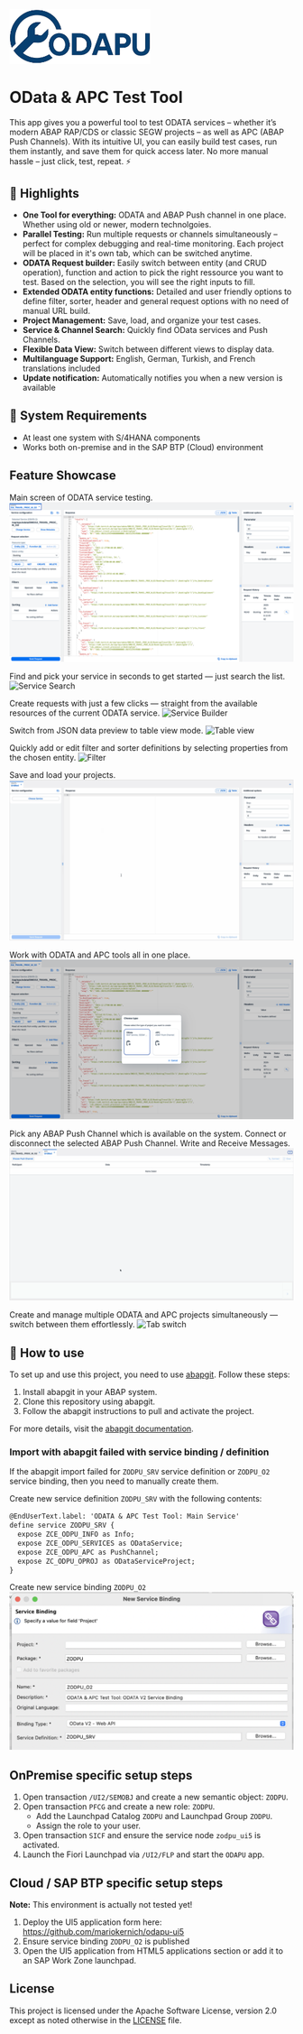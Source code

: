 <img src="./images/odapu-logo.png" alt="Logo" width="250"/>

# OData & APC Test Tool

This app gives you a powerful tool to test ODATA services – whether it’s modern ABAP RAP/CDS or classic SEGW projects – as well as APC (ABAP Push Channels).
With its intuitive UI, you can easily build test cases, run them instantly, and save them for quick access later.
No more manual hassle – just click, test, repeat. ⚡

## 🚀 Highlights

- **One Tool for everything:** ODATA and ABAP Push channel in one place. Whether using old or newer, modern technolgoies. 
- **Parallel Testing:** Run multiple requests or channels simultaneously – perfect for complex debugging and real-time monitoring. Each project will be placed in it's own tab, which can be switched anytime. 
- **ODATA Request builder:** Easily switch between entity (and CRUD operation), function and action to pick the right ressource you want to test. Based on the selection, you will see the right inputs to fill. 
- **Extended ODATA entity functions:** Detailed and user friendly options to define filter, sorter, header and general request options with no need of manual URL build. 
- **Project Management:** Save, load, and organize your test cases.
- **Service & Channel Search:** Quickly find OData services and Push Channels.
- **Flexible Data View:** Switch between different views to display data.
- **Multilanguage Support:** English, German, Turkish, and French translations included
- **Update notification:** Automatically notifies you when a new version is available

## 🔧 System Requirements
- At least one system with S/4HANA components
- Works both on-premise and in the SAP BTP (Cloud) environment

## Feature Showcase

Main screen of ODATA service testing.
![Main Screen](./images/main.png)

Find and pick your service in seconds to get started — just search the list. 
![Service Search](./images/pick-service.gif)

Create requests with just a few clicks — straight from the available resources of the current ODATA service.
![Service Builder](./images/crud-n-functions.gif)

Switch from JSON data preview to table view mode. 
![Table view](./images/table-switch.gif)

Quickly add or edit filter and sorter definitions by selecting properties from the chosen entity.
![Filter](./images/filter.gif)

Save and load your projects. 
![Project Load](./images/project-load.gif)

Work with ODATA and APC tools all in one place.
![New Project](./images/new-project.png)

Pick any ABAP Push Channel which is available on the system.  Connect or disconnect the selected ABAP Push Channel. Write and Receive Messages.
![APC](./images/apc.gif)

Create and manage multiple ODATA and APC projects simultaneously — switch between them effortlessly.
![Tab switch](./images/tab-switch.gif)

## 📌 How to use

To set up and use this project, you need to use [abapgit](https://abapgit.org/). Follow these steps:

1. Install abapgit in your ABAP system.
2. Clone this repository using abapgit.
3. Follow the abapgit instructions to pull and activate the project.

For more details, visit the [abapgit documentation](https://docs.abapgit.org/).

### Import with abapgit failed with service binding / definition

If the abapgit import failed for `ZODPU_SRV` service definition or `ZODPU_O2` service binding, then you need to manually create them.

Create new service definition `ZODPU_SRV` with the following contents:
```ABAP
@EndUserText.label: 'ODATA & APC Test Tool: Main Service'
define service ZODPU_SRV {
  expose ZCE_ODPU_INFO as Info;
  expose ZCE_ODPU_SERVICES as ODataService;
  expose ZCE_ODPU_APC as PushChannel;
  expose ZC_ODPU_OPROJ as ODataServiceProject;
}
```

Create new service binding `ZODPU_O2`
![Service Binding ZODPU_02](./images/service-binding.png)

## OnPremise specific setup steps

1. Open transaction `/UI2/SEMOBJ` and create a new semantic object: `ZODPU`.
2. Open transaction `PFCG` and create a new role: `ZODPU`.  
   - Add the Launchpad Catalog `ZODPU` and Launchpad Group `ZODPU`.  
   - Assign the role to your user.
3. Open transaction `SICF` and ensure the service node `zodpu_ui5` is activated.
4. Launch the Fiori Launchpad via `/UI2/FLP` and start the `ODAPU` app.

## Cloud / SAP BTP specific setup steps

**Note:** This environment is actually not tested yet!

1. Deploy the UI5 application form here: https://github.com/mariokernich/odapu-ui5
2. Ensure service binding `ZODPU_O2` is published
3. Open the UI5 application from HTML5 applications section or add it to an SAP Work Zone launchpad. 

## License

This project is licensed under the Apache Software License, version 2.0 except as noted otherwise in the [LICENSE](LICENSE) file.
